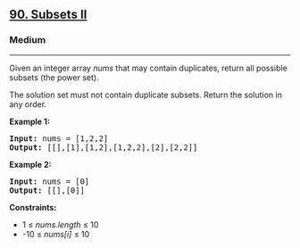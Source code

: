 <h2><a href="https://leetcode.com/problems/subsets-ii">90. Subsets II</a></h2>
<h3>Medium</h3>
<hr>
<p>Given an integer array <em>nums</em> that may contain duplicates, return all possible subsets (the power set).</p>
<p>The solution set must not contain duplicate subsets. Return the solution in any order.</p>
<p><strong>Example 1:</strong></p>
<pre>
<strong>Input:</strong> nums = [1,2,2]
<strong>Output:</strong> [[],[1],[1,2],[1,2,2],[2],[2,2]]
</pre>
<p><strong>Example 2:</strong></p>
<pre>
<strong>Input:</strong> nums = [0]
<strong>Output:</strong> [[],[0]]
</pre>
<p><strong>Constraints:</strong></p>
<ul>
<li>1 ≤ <em>nums.length</em> ≤ 10</li>
<li>-10 ≤ <em>nums[i]</em> ≤ 10</li>
</ul>
